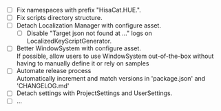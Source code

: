 - [ ] Fix namespaces with prefix "HisaCat.HUE.".
- [ ] Fix scripts directory structure.
- [ ] Detach Localization Manager with configure asset.
  - [ ] Disable "Target json not found at ..." logs on LocalizedKeyScriptGenerator.
- [ ] Better WindowSystem with configure asset.  
  If possible, allow users to use WindowSystem out-of-the-box without having to manually define it or rely on samples
- [ ] Automate release process  
  Automatically increment and match versions in 'package.json' and 'CHANGELOG.md'
- [ ] Detach settings with ProjectSettings and UserSettings.
- [ ] ...
